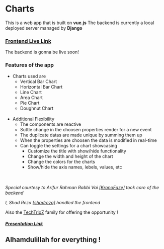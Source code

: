 # Charts
This is a web app that is built on **vue.js**
The backend is currently a local deployed server managed by **Django**

### [Frontend Live Link](https://charts-frontend-vue.vercel.app/)

The backend is gonna be live soon!

### Features of the app

- Charts used are 
	- Vertical Bar Chart
	- Horizontal Bar Chart
	- Line Chart
	- Area Chart
	- Pie Chart
	- Doughnut Chart
<br><br>
- Additional Flexibility
	- The components are reactive
	- Suttle change in the choosen properties render for a new event
	- The duplicate datas are made unique by summing them up
	- When the properties are choosen the data is modified in real-time
	- Can toggle the settings for a chart showcasing
		- Customize the title with show/hide functionality
		- Change the width and height of the chart
		- Change the colors for the charts
		-  Show/hide the axis names, lebels, values, etc

<br><br>
_Special courtesy to Arifur Rahman Rabbi Vai [ \[KronoFaze\]](https://github.com/KronoFaze) took care of the backend_

_I, Shad Reza [ \[shadreza\]](https://github.com/shadreza) handled the frontend_ 

Also the [TechTrioZ](https://www.techtrioz.com/techtrioz.com/index.html) family for offering the opportunity !

##### [Presentation Link](https://docs.google.com/presentation/d/1gvJvgg-n3lofcONZo4sJ9WGMF1XaJ5q1x0jW2hv8G8Q/edit#slide=id.p)


## Alhamdulillah for everything !
